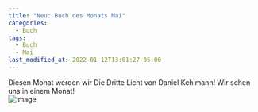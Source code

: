 ```yaml
---
title: "Neu: Buch des Monats Mai"
categories:
  - Buch
tags:
  - Buch
  - Mai
last_modified_at: 2022-01-12T13:01:27-05:00
---
```

Diesen Monat werden wir Die Dritte Licht von Daniel Kehlmann! Wir sehen uns in einem Monat!   
![image](https://i.gr-assets.com/images/S/compressed.photo.goodreads.com/books/1418857076l/23929289.jpg "book")
